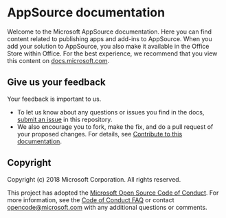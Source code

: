 # AppSource documentation
Welcome to the Microsoft AppSource documentation. Here you can find content related to publishing apps and add-ins to AppSource. When you add your solution to AppSource, you also make it available in the Office Store within Office. For the best experience, we recommend that you view this content on [docs.microsoft.com](https://docs.microsoft.com/office/dev/store/submit-to-appsource-via-partner-center).


## Give us your feedback

Your feedback is important to us. 
* To let us know about any questions or issues you find in the docs, [submit an issue](https://github.com/OfficeDev/office-store-docs/issues) in this repository.  
* We also encourage you to fork, make the fix, and do a pull request of your proposed changes. For details, see [Contribute to this documentation](contributing.md). 

## Copyright

Copyright (c) 2018 Microsoft Corporation. All rights reserved.


This project has adopted the [Microsoft Open Source Code of Conduct](https://opensource.microsoft.com/codeofconduct/). For more information, see the [Code of Conduct FAQ](https://opensource.microsoft.com/codeofconduct/faq/) or contact [opencode@microsoft.com](mailto:opencode@microsoft.com) with any additional questions or comments.

